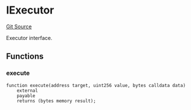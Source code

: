 # IExecutor
[Git Source](https://github.com/NaniDAO/accounts/blob/33a542184db4330f73d0a20b57e8976a75cb8aba/src/validators/PermitValidator.sol)

Executor interface.


## Functions
### execute


```solidity
function execute(address target, uint256 value, bytes calldata data)
    external
    payable
    returns (bytes memory result);
```

